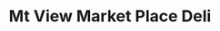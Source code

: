 ---
title: "Mt View Market Place Deli"
url: /kylertown/mt-view-market-place-deli/
shop: supermarket
---